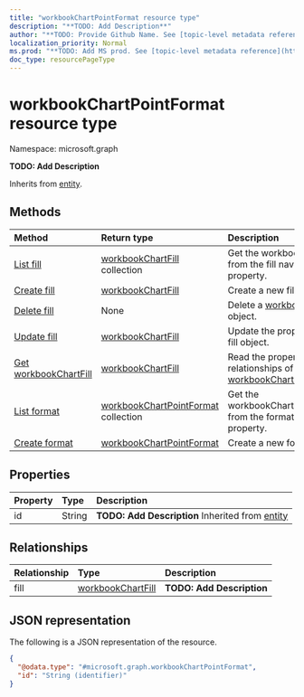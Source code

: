 ```yaml
---
title: "workbookChartPointFormat resource type"
description: "**TODO: Add Description**"
author: "**TODO: Provide Github Name. See [topic-level metadata reference](https://msgo.azurewebsites.net/add/document/guidelines/metadata.html#topic-level-metadata)**"
localization_priority: Normal
ms.prod: "**TODO: Add MS prod. See [topic-level metadata reference](https://msgo.azurewebsites.net/add/document/guidelines/metadata.html#topic-level-metadata)**"
doc_type: resourcePageType
---
```


# workbookChartPointFormat resource type


Namespace: microsoft.graph

**TODO: Add Description**


Inherits from [entity](../resources/entity.md).

## Methods
|Method|Return type|Description|
|:---|:---|:---|
|[List fill](../api/workbookchartpointformat-list-fill.md)|[workbookChartFill](../resources/workbookchartfill.md) collection|Get the workbookChartFills from the fill navigation property.|
|[Create fill](../api/workbookchartpointformat-post-fill.md)|[workbookChartFill](../resources/workbookchartfill.md)|Create a new fill object.|
|[Delete fill](../api/workbookchartpointformat-delete-fill.md)|None|Delete a [workbookChartFill](../resources/workbookchartfill.md) object.|
|[Update fill](../api/workbookchartpointformat-update-fill.md)|[workbookChartFill](../resources/workbookchartfill.md)|Update the properties of a fill object.|
|[Get workbookChartFill](../api/workbookchartfill-get.md)|[workbookChartFill](../resources/workbookchartfill.md)|Read the properties and relationships of a [workbookChartFill](../resources/workbookchartfill.md) object.|
|[List format](../api/workbookchartpoint-list-format.md)|[workbookChartPointFormat](../resources/workbookchartpointformat.md) collection|Get the workbookChartPointFormats from the format navigation property.|
|[Create format](../api/workbookchartpoint-post-format.md)|[workbookChartPointFormat](../resources/workbookchartpointformat.md)|Create a new format object.|

## Properties
|Property|Type|Description|
|:---|:---|:---|
|id|String|**TODO: Add Description** Inherited from [entity](../resources/entity.md)|

## Relationships
|Relationship|Type|Description|
|:---|:---|:---|
|fill|[workbookChartFill](../resources/workbookchartfill.md)|**TODO: Add Description**|

## JSON representation
The following is a JSON representation of the resource.
<!-- {
  "blockType": "resource",
  "keyProperty": "id",
  "@odata.type": "microsoft.graph.workbookChartPointFormat",
  "baseType": "microsoft.graph.entity",
  "openType": false
}
-->
``` json
{
  "@odata.type": "#microsoft.graph.workbookChartPointFormat",
  "id": "String (identifier)"
}
```

